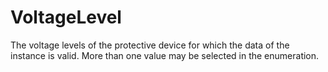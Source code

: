 VoltageLevel
============

The voltage levels of the protective device for which the data of the instance is valid. More than one value may be selected in the enumeration.
